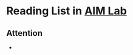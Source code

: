 # Reading List in [AIM Lab](http://www.ee.cityu.edu.hk/~yxyuan/index.htm) 

## Attention
<ul>
    <li>   </li>
</ul>
